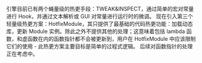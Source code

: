 引擎目前已有两个蝇量级的热更手段：TWEAK&INSPECT，通过简单的宏对常量进行 Hook，并通过文本解析或 GUI 对常量进行运行时的微调。
现在引入第三个轻量级热更方案：HotfixModule，其只提供了最基础的代码热更功能：加载动态库，更新 Module 实例。除此之外不提供其他的处理；这意味着包括 lambda 函数，和虚函数在内的函数指针都不会被更新到，用户在 HotfixModule 中应该限制它们的使用 - 此热更方案主要目标是简单的过程式逻辑。
后续对函数指针的处理正在考虑中。
